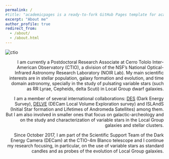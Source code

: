 ```yaml
---
permalink: /
#title: "academicpages is a ready-to-fork GitHub Pages template for academic personal websites"
excerpt: "About me"
author_profile: true
redirect_from: 
  - /about/
  - /about.html
---
```

![ctio](https://nationalastro.org/wp-content/uploads/2019/09/CTIO-Sunset2560x1000.jpg)

<div style="text-align: right"> 

I am currently a Postdoctoral Research Associate at Cerro Tololo Inter-American Observatory (CTIO), a division of the NSF’s National Optical-Infrared Astronomy Research Laboratory (NOIR Lab). My main scientific interests are in stellar population, galaxy formation and evolution, and time domain astronomy, specially in the study of pulsating variable stars (such as RR Lyrae, Cepheids, delta Scuti) in Local Group dwarf galaxies.

I am a member of several international collaborations: [DES](https://www.darkenergysurvey.org/) (Dark Energy Survey), [DELVE](https://delve-survey.github.io/) (DECam Local Volume Exploration survey) and ISLAndS (Initial Star formation and Lifetimes of Andromeda Satellites) among them. But I am also involved in smaller ones that focus on galactic-archeology and on the study and characterization of variable stars in the Local Group galaxies and stellar clusters.

Since October 2017, I am part of the Scientific Support Team of the Dark Energy Camera (DECam) at the CTIO-4m Blanco telescope and I continue my research focusing, in particular, on the use of variable stars as standard candles and as probes of the evolution of Local Group galaxies.
  
</div>
